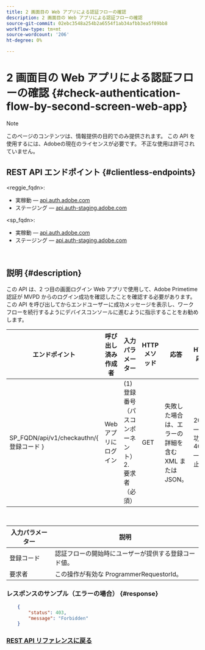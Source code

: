```yaml
---
title: 2 画面目の Web アプリによる認証フローの確認
description: 2 画面目の Web アプリによる認証フローの確認
source-git-commit: 02ebc3548a254b2a6554f1ab34afbb3ea5f09bb8
workflow-type: tm+mt
source-wordcount: '206'
ht-degree: 0%

---
```


# 2 画面目の Web アプリによる認証フローの確認 {#check-authentication-flow-by-second-screen-web-app}

>[!NOTE]
>
>このページのコンテンツは、情報提供の目的でのみ提供されます。 この API を使用するには、Adobeの現在のライセンスが必要です。 不正な使用は許可されていません。

## REST API エンドポイント {#clientless-endpoints}

&lt;reggie_fqdn>:

* 実稼動 — [api.auth.adobe.com](http://api.auth.adobe.com/)
* ステージング — [api.auth-staging.adobe.com](http://api.auth-staging.adobe.com/)

&lt;sp_fqdn>:

* 実稼動 — [api.auth.adobe.com](http://api.auth.adobe.com/)
* ステージング — [api.auth-staging.adobe.com](http://api.auth-staging.adobe.com/)

</br>

## 説明 {#description}

この API は、2 つ目の画面ログイン Web アプリで使用して、Adobe Primetime認証が MVPD からのログイン成功を確認したことを確認する必要があります。 この API を呼び出してからエンドユーザーに成功メッセージを表示し、ワークフローを続行するようにデバイスコンソールに進むように指示することをお勧めします。


| エンドポイント | 呼び出し済み  </br>作成者 | 入力   </br>パラメーター | HTTP  </br>メソッド | 応答 | HTTP  </br>応答 |
| --- | --- | --- | --- | --- | --- |
| SP_FQDN/api/v1/checkauthn/{ 登録コード } | Web アプリにログイン | (1) 登録番号  </br>    （パスコンポーネント）</br>2.  要求者  </br>    （必須） | GET | 失敗した場合は、エラーの詳細を含む XML または JSON。 | 200 — 成功   </br>403 — 禁止 |

</br>

| 入力パラメーター | 説明 |
| ----------------- | --------------------------------------------------------------------------------------------- |
| 登録コード | 認証フローの開始時にユーザーが提供する登録コード値。 |
| 要求者 | この操作が有効な ProgrammerRequestorId。 |


### レスポンスのサンプル（エラーの場合） {#response}

```JSON
    {
        "status": 403,
        "message": "Forbidden"
    }
```

### [REST API リファレンスに戻る](/help/authentication/rest-api-reference.md)
